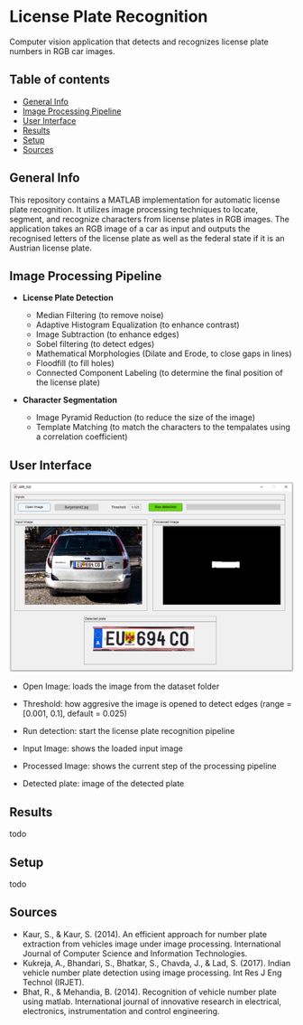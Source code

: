# License Plate Recognition

Computer vision application that detects and recognizes license plate numbers in RGB car images.

## Table of contents

* [General Info](#general-info)
* [Image Processing Pipeline](#image-processing-pipeline)
* [User Interface](#user-interface)
* [Results](#results)
* [Setup](#setup)
* [Sources](#sources)

## General Info

This repository contains a MATLAB implementation for automatic license plate recognition. It utilizes image processing techniques to locate, segment, and recognize characters from license plates in RGB images.
The application takes an RGB image of a car as input and outputs the recognised letters of the license plate as well as the federal state if it is an Austrian license plate.

## Image Processing Pipeline
* **License Plate Detection**
	* Median Filtering (to remove noise)
	* Adaptive Histogram Equalization (to enhance contrast)
	* Image Subtraction (to enhance edges)
	* Sobel filtering (to detect edges)
	* Mathematical Morphologies (Dilate and Erode, to close gaps in lines)
	* Floodfill (to fill holes)
	* Connected Component Labeling (to determine the final position of the license plate)
	
* **Character Segmentation**
    * Image Pyramid Reduction (to reduce the size of the image)
	* Template Matching (to match the characters to the tempalates using a correlation coefficient)
	
## User Interface

<p float = "left">
    <img src = "gui.png">	
</p>

* Open Image: loads the image from the dataset folder
* Threshold: how aggresive the image is opened to detect edges (range = [0.001, 0.1], default = 0.025)
* Run detection: start the license plate recognition pipeline

* Input Image: shows the loaded input image
* Processed Image: shows the current step of the processing pipeline
* Detected plate: image of the detected plate

## Results

todo

## Setup

todo

## Sources

* Kaur, S., & Kaur, S. (2014). An efficient approach for number plate extraction from vehicles image under image processing. International Journal of Computer Science and Information Technologies.
* Kukreja, A., Bhandari, S., Bhatkar, S., Chavda, J., & Lad, S. (2017). Indian vehicle number plate detection using image processing. Int Res J Eng Technol (IRJET).
* Bhat, R., & Mehandia, B. (2014). Recognition of vehicle number plate using matlab. International journal of innovative research in electrical, electronics, instrumentation and control engineering.
